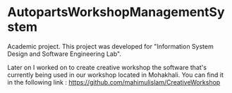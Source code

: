 # AutopartsWorkshopManagementSystem

Academic project. This project was developed for "Information System Design and Software Engineering Lab".

Later on I worked on to create creative workshop the software that's currently being used in our workshop located in Mohakhali.
You can find it in the following link : https://github.com/mahimulislam/CreativeWorkshop
